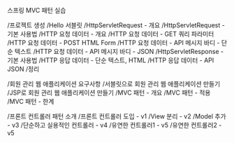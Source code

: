 스프링 MVC 패턴 실습

/프로젝트 생성
/Hello 서블릿
/HttpServletRequest - 개요
/HttpServletRequest - 기본 사용법
/HTTP 요청 데이터 - 개요
/HTTP 요청 데이터 - GET 쿼리 파라미터
/HTTP 요청 데이터 - POST HTML Form
/HTTP 요청 데이터 - API 메시지 바디 - 단순 텍스트
/HTTP 요청 데이터 - API 메시지 바디 - JSON
/HttpServletResponse - 기본 사용법
/HTTP 응답 데이터 - 단순 텍스트, HTML
/HTTP 응답 데이터 - API JSON
/정리


/회원 관리 웹 애플리케이션 요구사항
/서블릿으로 회원 관리 웹 애플리케이션 만들기
/JSP로 회원 관리 웹 애플리케이션 만들기
/MVC 패턴 - 개요
/MVC 패턴 - 적용
/MVC 패턴 - 한계

/프론트 컨트롤러 패턴 소개
/프론트 컨트롤러 도입 - v1
/View 분리 - v2
/Model 추가 - v3
/단순하고 실용적인 컨트롤러 - v4
/유연한 컨트롤러1 - v5
/유연한 컨트롤러2 - v5


